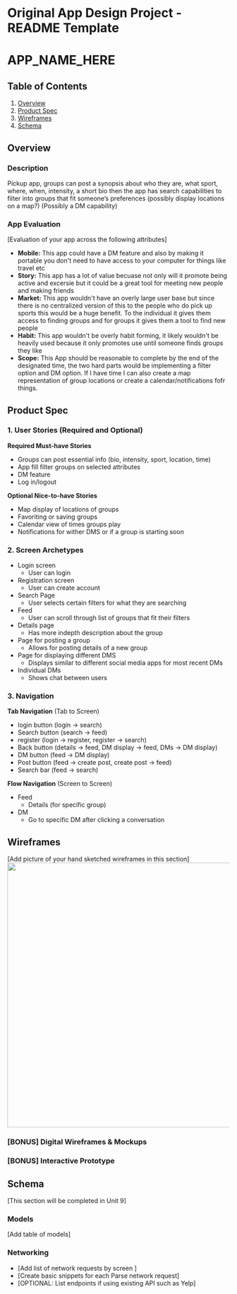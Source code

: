Original App Design Project - README Template
===

# APP_NAME_HERE

## Table of Contents
1. [Overview](#Overview)
1. [Product Spec](#Product-Spec)
1. [Wireframes](#Wireframes)
2. [Schema](#Schema)

## Overview
### Description
Pickup app, groups can post a synopsis about who they are, what sport, where, when, intensity, a short bio then the app has search capabilities to filter into groups that fit someone’s preferences (possibly display locations on a map?) (Possibly a DM capability)

### App Evaluation
[Evaluation of your app across the following attributes]
- **Mobile:**
This app could have a DM feature and also by making it portable you don't need to have access to your computer for things like travel etc
- **Story:**
This app has a lot of value becuase not only will it promote being active and excersie but it could be a great tool for meeting new people and making friends
- **Market:**
This app wouldn't have an overly large user base but since there is no centralized version of this to the people who do pick up sports this would be a huge benefit. To the individual it gives them access to finding groups and for groups it gives them a tool to find new people
- **Habit:**
This app wouldn't be overly habit forming, it likely wouldn't be heavily used because it only promotes use until someone finds groups they like
- **Scope:**
This App should be reasonable to complete by the end of the designated time, the two hard parts would be implementing a filter option and DM option. If I have time I can also create a map representation of group locations or create a calendar/notifications fofr things.

## Product Spec

### 1. User Stories (Required and Optional)

**Required Must-have Stories**

* Groups can post essential info (bio, intensity, sport, location, time)
* App fill filter groups on selected attributes
* DM feature
* Log in/logout

**Optional Nice-to-have Stories**

* Map display of locations of groups
* Favoriting or saving groups
* Calendar view of times groups play
* Notifications for wither DMS or if a group is starting soon

### 2. Screen Archetypes

* Login screen
    * User can login
* Registration screen
    * User can create account
* Search Page
    * User selects certain filters for what they are searching
* Feed
    * User can scroll through list of groups that fit their filters
* Details page
    * Has more indepth description about the group
* Page for posting a group
    * Allows for posting details of a new group
* Page for displaying different DMS
    * Displays similar to different social media apps for most recent DMs
* Individual DMs
    * Shows chat between users

### 3. Navigation

**Tab Navigation** (Tab to Screen)

* login button (login -> search)
* Search button (search -> feed)
* register (login -> register, register -> search)
* Back button (details -> feed, DM display -> feed, DMs -> DM display)
* DM button (feed -> DM display)
* Post button (feed -> create post, create post -> feed)
* Search bar (feed -> search)

**Flow Navigation** (Screen to Screen)

* Feed
   * Details (for specific group)
* DM
   * Go to specific DM after clicking a conversation

## Wireframes
[Add picture of your hand sketched wireframes in this section]
<img src="YOUR_WIREFRAME_IMAGE_URL" width=600>

### [BONUS] Digital Wireframes & Mockups

### [BONUS] Interactive Prototype

## Schema 
[This section will be completed in Unit 9]
### Models
[Add table of models]
### Networking
- [Add list of network requests by screen ]
- [Create basic snippets for each Parse network request]
- [OPTIONAL: List endpoints if using existing API such as Yelp]